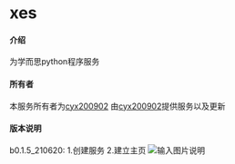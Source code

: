 # xes

#### 介绍
为学而思python程序服务

#### 所有者

本服务所有者为[cyx200902](http://gitee.com/cyx200902/)
由[cyx200902](http://gitee.com/cyx200902/)提供服务以及更新



#### 版本说明
b0.1.5_210620:
    1.创建服务
    2.建立主页
![输入图片说明](https://images.gitee.com/uploads/images/2021/1005/182533_f7ac0b4a_7438896.png "poweredon.png")